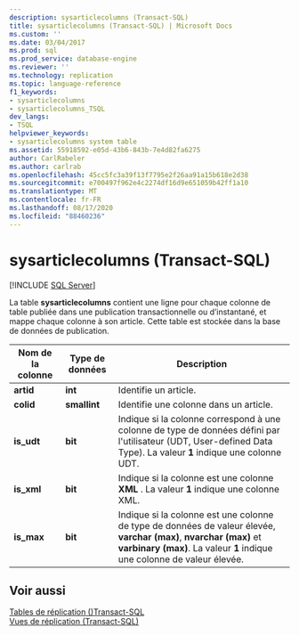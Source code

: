 ```yaml
---
description: sysarticlecolumns (Transact-SQL)
title: sysarticlecolumns (Transact-SQL) | Microsoft Docs
ms.custom: ''
ms.date: 03/04/2017
ms.prod: sql
ms.prod_service: database-engine
ms.reviewer: ''
ms.technology: replication
ms.topic: language-reference
f1_keywords:
- sysarticlecolumns
- sysarticlecolumns_TSQL
dev_langs:
- TSQL
helpviewer_keywords:
- sysarticlecolumns system table
ms.assetid: 55918592-e05d-43b6-843b-7e4d82fa6275
author: CarlRabeler
ms.author: carlrab
ms.openlocfilehash: 45cc5fc3a39f13f7795e2f26aa91a15b618e2d38
ms.sourcegitcommit: e700497f962e4c2274df16d9e651059b42ff1a10
ms.translationtype: MT
ms.contentlocale: fr-FR
ms.lasthandoff: 08/17/2020
ms.locfileid: "88460236"
---
```

# <a name="sysarticlecolumns-transact-sql"></a>sysarticlecolumns (Transact-SQL)
[!INCLUDE [SQL Server](../../includes/applies-to-version/sqlserver.md)]

  La table **sysarticlecolumns** contient une ligne pour chaque colonne de table publiée dans une publication transactionnelle ou d’instantané, et mappe chaque colonne à son article. Cette table est stockée dans la base de données de publication.  
  
|Nom de la colonne|Type de données|Description|  
|-----------------|---------------|-----------------|  
|**artid**|**int**|Identifie un article.|  
|**colid**|**smallint**|Identifie une colonne dans un article.|  
|**is_udt**|**bit**|Indique si la colonne correspond à une colonne de type de données défini par l'utilisateur (UDT, User-defined Data Type). La valeur **1** indique une colonne UDT.|  
|**is_xml**|**bit**|Indique si la colonne est une colonne **XML** . La valeur **1** indique une colonne XML.|  
|**is_max**|**bit**|Indique si la colonne est une colonne de type de données de valeur élevée, **varchar (max)**, **nvarchar (max)** et **varbinary (max)**. La valeur **1** indique une colonne de valeur élevée.|  
  
## <a name="see-also"></a>Voir aussi  
 [Tables de réplication &#40;&#41;Transact-SQL ](../../relational-databases/system-tables/replication-tables-transact-sql.md)   
 [Vues de réplication &#40;Transact-SQL&#41;](../../relational-databases/system-views/replication-views-transact-sql.md)  
  
  

